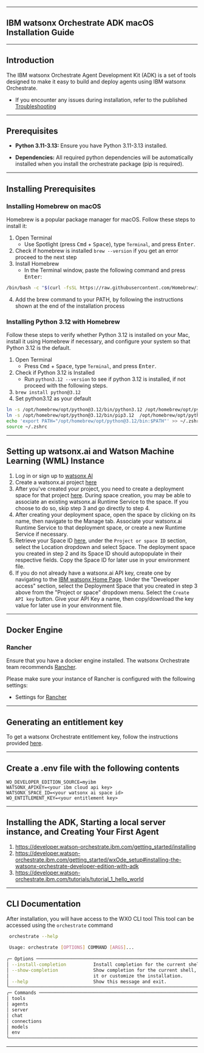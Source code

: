 ******************************************
## IBM watsonx Orchestrate ADK macOS Installation Guide
******************************************

## Introduction

The IBM watsonx Orchestrate Agent Development Kit (ADK) is a set of tools designed to make it easy to build and deploy agents using IBM watsonx Orchestrate.

- If you encounter any issues during installation, refer to the published [Troubleshooting](https://developer.watson-orchestrate.ibm.com/release/troubleshooting)

------------------------------------------

## Prerequisites

- **Python 3.11-3.13:**
  Ensure you have Python 3.11-3.13 installed.

- **Dependencies:**
  All required python dependencies will be automatically installed when you install the orchestrate package (pip is required).

------------------------------------------

## Installing Prerequisites

### Installing Homebrew on macOS
Homebrew is a popular package manager for macOS. Follow these steps to install it:

1. Open Terminal
    - Use Spotlight (press <kbd>Cmd</kbd> + <kbd>Space</kbd>), type `Terminal`, and press <kbd>Enter</kbd>.
2. Check if homebrew is installed `brew --version` if you get an error proceed to the next step
3. Install Homebrew
    - In the Terminal window, paste the following command and press <kbd>Enter</kbd>:
```bash
/bin/bash -c "$(curl -fsSL https://raw.githubusercontent.com/Homebrew/install/HEAD/install.sh)"
```
4. Add the brew command to your PATH, by following the instructions shown at the end of the installation process

### Installing Python 3.12 with Homebrew
Follow these steps to verify whether Python 3.12 is installed on your Mac, install it using Homebrew if necessary, and configure your system so that Python 3.12 is the default.

1. Open Terminal
    - Press <kbd>Cmd</kbd> + <kbd>Space</kbd>, type `Terminal`, and press <kbd>Enter</kbd>.
2. Check if Python 3.12 is Installed
    - Run `python3.12 --version` to see if python 3.12 is installed, if not proceed with the following steps.
3. `brew install python@3.12`
4. Set python3.12 as your default
```bash
ln -s /opt/homebrew/opt/python@3.12/bin/python3.12 /opt/homebrew/opt/python@3.12/bin/python
ln -s /opt/homebrew/opt/python@3.12/bin/pip3.12  /opt/homebrew/opt/python@3.12/bin/pip
echo 'export PATH="/opt/homebrew/opt/python@3.12/bin:$PATH"' >> ~/.zshrc
source ~/.zshrc
```


------------------------------------------

## Setting up watsonx.ai and Watson Machine Learning (WML) Instance

1. Log in or sign up to [watsonx AI](https://eu-de.dataplatform.cloud.ibm.com/registration/stepone)
2. Create a watsonx.ai project [here](https://dataplatform.cloud.ibm.com/projects/?context=wx)
3. After you've created your project, you need to create a deployment space for that project [here](https://dataplatform.cloud.ibm.com/ml-runtime/spaces?context=wx). During space creation, you may be able to associate an existing watsonx.ai Runtime Service to the space. If you choose to do so, skip step 3 and go directly to step 4.
4. After creating your deployment space, open the space by clicking on its name, then navigate to the Manage tab. 
   Associate your watsonx.ai Runtime Service to that deployment space, or create a new Runtime Service if necessary.
5. Retrieve your Space ID [here](https://dataplatform.cloud.ibm.com/developer-access?context=wx), under the `Project or space ID` section, select the Location dropdown and select Space. The deployment space you created in step 2 and its Space ID should autopopulate in their respective fields. Copy the Space ID for later use in your environment file.
6. If you do not already have a watsonx.ai API key, create one by navigating to the [IBM watsonx Home Page](https://dataplatform.cloud.ibm.com/wx/home?context=wx). Under the "Developer access" section, select the Deployment Space that you created in step 3 above from the "Project or space" dropdown menu. Select the `Create API key` button. Give your API Key a name, then copy/download the key value for later use in your environment file.
------------------------------------------

## Docker Engine

### Rancher
Ensure that you have a docker engine installed. The watsonx Orchestrate team 
   recommends [Rancher](https://rancherdesktop.io/).

Please make sure your instance of Rancher is configured with the following settings:
- Settings for [Rancher](https://github.ibm.com/WatsonOrchestrate/wxo-clients/blob/main/_docs/recommended-docker-settings/rancher-settings.md)

------------------------------------------

## Generating an entitlement key
To get a watsonx Orchestrate entitlement key, follow the instructions provided [here](https://developer.watson-orchestrate.ibm.com/getting_started/wxOde_setup#getting-the-entitlement-key). 

------------------------------------------

## Create a .env file with the following contents
```
WO_DEVELOPER_EDITION_SOURCE=myibm
WATSONX_APIKEY=<your ibm cloud api key>
WATSONX_SPACE_ID=<your watsonx ai space id>
WO_ENTITLEMENT_KEY=<your entitlement key>
```

------------------------------------------

## Installing the ADK, Starting a local server instance, and Creating Your First Agent

1. https://developer.watson-orchestrate.ibm.com/getting_started/installing<br>
2. https://developer.watson-orchestrate.ibm.com/getting_started/wxOde_setup#installing-the-watsonx-orchestrate-developer-edition-with-adk<br>
3. https://developer.watson-orchestrate.ibm.com/tutorials/tutorial_1_hello_world<br>

------------------------------------------

## CLI Documentation

After installation, you will have access to the WXO CLI tool
This tool can be accessed using the `orchestrate` command

```bash
 orchestrate --help
                                                                                
 Usage: orchestrate [OPTIONS] COMMAND [ARGS]...                                 
                                                                                
╭─ Options ────────────────────────────────────────────────────────────────────╮
│ --install-completion          Install completion for the current shell.      │
│ --show-completion             Show completion for the current shell, to copy │
│                               it or customize the installation.              │
│ --help                        Show this message and exit.                    │
╰──────────────────────────────────────────────────────────────────────────────╯
╭─ Commands ───────────────────────────────────────────────────────────────────╮
│ tools                                                                        │
│ agents                                                                       │
│ server                                                                       │
│ chat                                                                         │
│ connections                                                                  │
│ models                                                                       │
│ env                                                                          │
╰──────────────────────────────────────────────────────────────────────────────╯
```
------------------------------------------